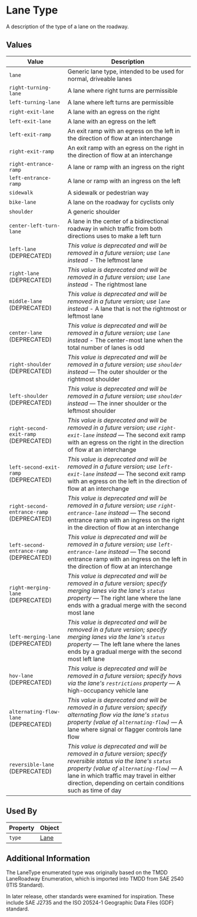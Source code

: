 # Lane Type 
A description of the type of a lane on the roadway.

## Values
Value | Description
--- | ---
`lane` | Generic lane type, intended to be used for normal, driveable lanes
`right-turning-lane` | A lane where right turns are permissible
`left-turning-lane`| A lane where left turns are permissible
`right-exit-lane` | A lane with an egress on the right
`left-exit-lane` | A lane with an egress on the left
`left-exit-ramp`| An exit ramp with an egress on the left in the direction of flow at an interchange
`right-exit-ramp` | An exit ramp with an egress on the right in the direction of flow at an interchange
`right-entrance-ramp` | A lane or ramp with an ingress on the right
`left-entrance-ramp` | A lane or ramp with an ingress on the left
`sidewalk` | A sidewalk or pedestrian way
`bike-lane` | A lane on the roadway for cyclists only
`shoulder` | A generic shoulder
`center-left-turn-lane` | A lane in the center of a bidirectional roadway in which traffic from both directions uses to make a left turn
`left-lane` (DEPRECATED) | *This value is deprecated and will be removed in a future version; use `lane` instead* - The leftmost lane
`right-lane` (DEPRECATED) | *This value is deprecated and will be removed in a future version; use `lane` instead* - The rightmost lane
`middle-lane` (DEPRECATED) | *This value is deprecated and will be removed in a future version; use `lane` instead* - A lane that is not the rightmost or leftmost lane
`center-lane` (DEPRECATED) | *This value is deprecated and will be removed in a future version; use `lane` instead* - The center-most lane when the total number of lanes is odd
`right-shoulder` (DEPRECATED) | *This value is deprecated and will be removed in a future version; use `shoulder` instead* — The outer shoulder or the rightmost shoulder
`left-shoulder` (DEPRECATED) | *This value is deprecated and will be removed in a future version; use `shoulder` instead* — The inner shoulder or the leftmost shoulder
`right-second-exit-ramp` (DEPRECATED) | *This value is deprecated and will be removed in a future version; use `right-exit-lane` instead* — The second exit ramp with an egress on the right in the direction of flow at an interchange
`left-second-exit-ramp` (DEPRECATED) | *This value is deprecated and will be removed in a future version; use `left-exit-lane` instead* — The second exit ramp with an egress on the left in the direction of flow at an interchange
`right-second-entrance-ramp` (DEPRECATED) | *This value is deprecated and will be removed in a future version; use `right-entrance-lane` instead* — The second entrance ramp with an ingress on the right in the direction of flow at an interchange
`left-second-entrance-ramp` (DEPRECATED) |  *This value is deprecated and will be removed in a future version; use `left-entrance-lane` instead* — The second entrance ramp with an ingress on the left in the direction of flow at an interchange
`right-merging-lane` (DEPRECATED) | *This value is deprecated and will be removed in a future version; specify merging lanes via the lane's `status` property* — The right lane where the lane ends with a gradual merge with the second most lane
`left-merging-lane` (DEPRECATED) | *This value is deprecated and will be removed in a future version; specify merging lanes via the lane's `status` property* — The left lane where the lanes ends by a gradual merge with the second most left lane
`hov-lane` (DEPRECATED) | *This value is deprecated and will be removed in a future version; specify hovs via the lane's `restrictions` property* — A high-occupancy vehicle lane
`alternating-flow-lane` (DEPRECATED) |  *This value is deprecated and will be removed in a future version; specify alternating flow via the lane's `status` property (value of `alternating-flow`)* — A lane where signal or flagger controls lane flow |
`reversible-lane` (DEPRECATED) | *This value is deprecated and will be removed in a future version; specify reversible status via the lane's `status` property (value of `alternating-flow`)* — A lane in which traffic may travel in either direction, depending on certain conditions such as time of day |

## Used By
Property | Object
--- | ---
`type` | [Lane](/spec-content/objects/Lane.md)

## Additional Information
The LaneType enumerated type was originally based on the TMDD LaneRoadway Enumeration, which is imported into TMDD from SAE 2540 (ITIS Standard).

In later release, other standards were examined for inspiration. These include SAE J2735 and the ISO 20524-1 Geographic Data Files (GDF) standard.